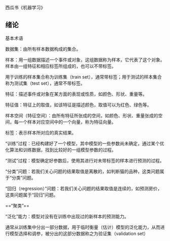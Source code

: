 西瓜书《机器学习》

## 绪论

基本术语

数据集：由所有样本数据构成的集合。

样本：用一组数据描述一个事件或对象，这组数据称为样本，它代表了这个对象。样本由一组特征和相应标签所组成的，也可以不带标签。

用于训练的样本集合称为训练集（train set），通常带标签；用于测试的样本集合称为测试集（test set），通常不带标签。

特征：描述事件或对象在某方面的表现或性质，如颜色、形状、重量等。

特征值：特征上的取值，如该特征是描述颜色，取值可以为红色、绿色等。

样本空间（特征空间）：由所有特征所张成的空间，如颜色、形状、重量张成的空间，每一个样本对应空间中的一个向量，称为特征向量。

标签：表示样本所对应的真实结果。

“训练”过程：已经构建好了一个模型，其中模型的一些参数尚未确定，通过某个优化算法和训练数据，找到比较好的一组模型参数的过程。 

“测试”过程：模型确定好参数后，使用其进行对未带标签的样本进行预测的过程。



“分类”问题：若我们关心问题的结果取值是离散的，如判断猫的品种，这类问题属于“分类”问题。

“回归（regression）”问题：若我们关心问题的结果取值是连续的，如预测房价，这类问题属于“回归”问题。



==“聚类”==



“泛化”能力：模型对没有在训练中出现过的新样本的预测能力。

通常从训练集中分出一部分数据，用于临时衡量（估计）模型的泛化能力，从而进行模型选择和调参，被分出的这部分数据称之为验证集（validation set）
